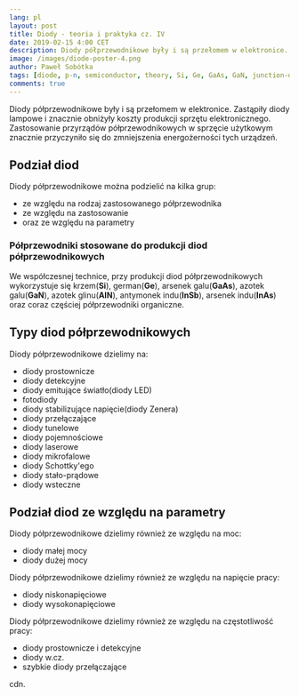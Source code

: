 ```yaml
---
lang: pl
layout: post
title: Diody - teoria i praktyka cz. IV
date: 2019-02-15 4:00 CET 
description: Diody półprzewodnikowe były i są przełomem w elektronice. Zastąpiły diody lampowe i znacznie obniżyły koszty produkcji sprzętu elektronicznego. Zastosowanie krzemu przy produkcji diod, znacznie zmniejszyło koszty.
image: /images/diode-poster-4.png
author: Paweł Sobótka
tags: [diode, p-n, semiconductor, theory, Si, Ge, GaAs, GaN, junction-diodes]
comments: true
---
```


Diody półprzewodnikowe były i są przełomem w elektronice. Zastąpiły diody lampowe i znacznie obniżyły koszty produkcji sprzętu elektronicznego. Zastosowanie przyrządów półprzewodnikowych w sprzęcie użytkowym znacznie przyczyniło się do zmniejszenia energożerności tych urządzeń.

## Podział diod

Diody półprzewodnikowe można podzielić na kilka grup:

- ze względu na rodzaj zastosowanego półprzewodnika
- ze względu na zastosowanie
- oraz ze względu na parametry

### Półprzewodniki stosowane do produkcji diod półprzewodnikowych

We współczesnej technice, przy produkcji diod półprzewodnikowych wykorzystuje się krzem(**Si**), german(**Ge**), arsenek galu(**GaAs**), azotek galu(**GaN**), azotek glinu(**AIN**), antymonek indu(**InSb**), arsenek indu(**InAs**) oraz coraz częściej półprzewodniki organiczne.

## Typy diod półprzewodnikowych

Diody półprzewodnikowe dzielimy na:

- diody prostownicze
- diody detekcyjne
- diody emitujące światło(diody LED)
- fotodiody
- diody stabilizujące napięcie(diody Zenera)
- diody przełączające
- diody tunelowe
- diody pojemnościowe
- diody laserowe
- diody mikrofalowe
- diody Schottky'ego
- diody stało-prądowe
- diody wsteczne

## Podział diod ze względu na parametry

Diody półprzewodnikowe dzielimy również ze względu na moc:

- diody małej mocy
- diody dużej mocy

Diody półprzewodnikowe dzielimy również ze względu na napięcie pracy:

- diody niskonapięciowe
- diody wysokonapięciowe

Diody półprzewodnikowe dzielimy również ze względu na częstotliwość pracy:

- diody prostownicze i detekcyjne
- diody w.cz.
- szybkie diody przełączające

cdn.



